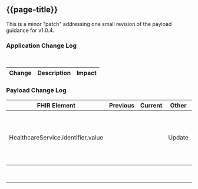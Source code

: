 <div class="bars-blg-expander">
<div class="bars-blg-expander-entry" id="v1.0.5">

## {{page-title}}
This is a minor "patch" addressing one small revision of the payload guidance for v1.0.4.

### Application Change Log


<br>


| Change                                    | Description                                     | Impact                                                                  | 
|-------------------------------------------|-------------------------------------------------|-------------------------------------------------------------------------|


### Payload Change Log


| FHIR Element                                         | Previous | Current    | Other   | Referral/Booking | Rationale                                                                                       |  Impact  |
|------------------------------------------------------|----------|------------|---------|------------------|-------------------------------------------------------------------------------------------------|----------|
| HealthcareService.identifier.value |          |            | Update        | Booking/Referral Request         |Updated guidance to reflect this value relates to the 'receiving' HealthcareService rather than the 'sending'    |   <mark style="background-color: Yellow">correction</mark>  |   

</div>
</div>

<br>
<hr>
